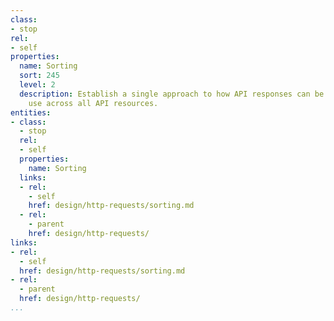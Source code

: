 ```yaml
---
class:
- stop
rel:
- self
properties:
  name: Sorting
  sort: 245
  level: 2
  description: Establish a single approach to how API responses can be sorted, and
    use across all API resources.
entities:
- class:
  - stop
  rel:
  - self
  properties:
    name: Sorting
  links:
  - rel:
    - self
    href: design/http-requests/sorting.md
  - rel:
    - parent
    href: design/http-requests/
links:
- rel:
  - self
  href: design/http-requests/sorting.md
- rel:
  - parent
  href: design/http-requests/
...
```

